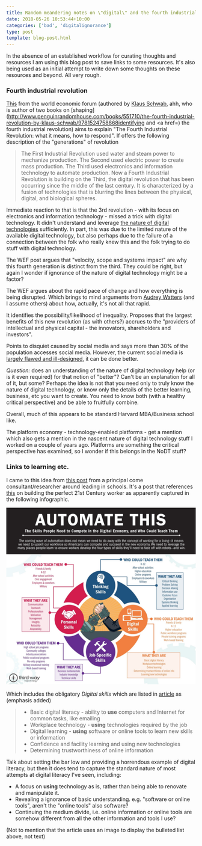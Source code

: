 ```yaml
---
title: Random meandering notes on \"digital\" and the fourth industrial revolution
date: 2018-05-26 10:53:44+10:00
categories: ['bad', 'digitalignorance']
type: post
template: blog-post.html
---
```

In the absence of an established workflow for curating thoughts and resources I am using this blog post to save links to some resources. It's also being used as an initial attempt to write down some thoughts on these resources and beyond. All very rough.

### Fourth industrial revolution

[This](https://www.weforum.org/agenda/2016/01/the-fourth-industrial-revolution-what-it-means-and-how-to-respond/) from the world economic forum (authored by [Klaus Schwab](https://www.weforum.org/about/klaus-schwab), ahh, who is author of two books on [shaping](http://www.penguinrandomhouse.com/books/551710/the-fourth-industrial-revolution-by-klaus-schwab/9781524758868identifying</a> and <a href=) the fourth industrial revolution) aims to explain "The Fourth Industrial Revolution: what it means, how to respond". If offers the following description of the "generations" of revolution

> The First Industrial Revolution used water and steam power to mechanize production. The Second used electric power to create mass production. The Third used electronics and information technology to automate production. Now a Fourth Industrial Revolution is building on the Third, the digital revolution that has been occurring since the middle of the last century. It is characterized by a fusion of technologies that is blurring the lines between the physical, digital, and biological spheres.

Immediate reaction to that is that the 3rd revolution - with its focus on electronics and information technology - missed a trick with digital technology. It didn't understand and leverage [the nature of digital technologies](http://djon.es/blog/2016/06/27/what-is-the-nature-of-digital-technology-part-1/) sufficiently. In part, this was due to the limited nature of the available digital technology, but also perhaps due to the failure of a connection between the folk who really knew this and the folk trying to do stuff with digital technology.

The WEF post argues that "velocity, scope and systems impact" are why this fourth generation is distinct from the third. They could be right, but again I wonder if ignorance of the nature of digital technology might be a factor?

The WEF argues about the rapid pace of change and how everything is being disrupted. Which brings to mind arguments from [Audrey Watters](http://hackeducation.com/2016/07/13/memory-machines) (and I assume others) about how, actually, it's not all that rapid.

It identifies the possibility/likelihood of inequality. Proposes that the largest benefits of this new revolution (as with others?) accrues to the "providers of intellectual and physical capital - the innovators, shareholders and investors".

Points to disquiet caused by social media and says more than 30% of the population accesses social media. However, the current social media is [largely flawed and ill-designed](https://hapgood.us/2017/02/24/against-expressive-social-media/), it can be done better.

_Question:_ does an understanding of the nature of digital technology help (or is it even required) for that notion of "better"? Can't be an explanation for all of it, but some? Perhaps the idea is not that you need only to truly know the nature of digital technology, or know only the details of the better learning, business, etc you want to create. You need to know both (with a healthy critical perspective) and be able to fruitfully combine.

Overall, much of this appears to be standard Harvard MBA/Business school like.

The platform economy - technology-enabled platforms - get a mention which also gets a mention in the nascent nature of digital technology stuff I worked on a couple of years ago. Platforms are something the critical perspective has examined, so I wonder if this belongs in the NoDT stuff?

### Links to learning etc.

I came to this idea from [this post](http://esheninger.blogspot.com.au/2018/04/preparing-learners-for-fourth.html) from a principal come consultant/researcher around leading in schools. It's a post that references [this](https://www.thirdway.org/report/automate-this-building-the-perfect-21st-century-worker) on building the perfect 21st Century worker as apparently captured in the following infographic.

![](images/Artboard_1_300x-80.jpg)

Which includes the obligatory _Digital skills_ which are listed in [article](https://www.thirdway.org/report/automate-this-building-the-perfect-21st-century-worker) as (emphasis added)

> - Basic digital literacy - ability to **use** computers and Internet for common tasks, like emailing
> - Workplace technology - **using** technologies required by the job
> - Digital learning - **using** software or online tools to learn new skills or information
> - Confidence and facility learning and using new technologies
> - Determining trustworthiness of online information

Talk about setting the bar low and providing a horrendous example of digital literacy, but then it does tend to capture the standard nature of most attempts at digital literacy I've seen, including:

- A focus on **using** technology as is, rather than being able to renovate and manipulate it.
- Revealing a ignorance of basic understanding. e.g. "software or online tools", aren't the "online tools" also software?
- Continuing the medium divide, i.e. online information or online tools are somehow different from all the other information and tools I use?

(Not to mention that the article uses an image to display the bulleted list above, not text)